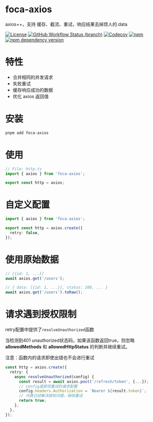 # foca-axios

axios++，支持 缓存、截流、重试，响应结果去掉烦人的.data

[![License](https://img.shields.io/github/license/foca-js/foca-axios)](https://github.com/foca-js/foca-axios/blob/master/LICENSE)
[![GitHub Workflow Status (branch)](https://img.shields.io/github/actions/workflow/status/foca-js/foca-axios/test.yml?branch=master&label=test&logo=vitest)](https://github.com/foca-js/foca-axios/actions)
[![Codecov](https://img.shields.io/codecov/c/github/foca-js/foca-axios)](https://codecov.io/gh/foca-js/foca-axios)
[![npm](https://img.shields.io/npm/v/foca-axios)](https://www.npmjs.com/package/foca-axios)
[![npm dependency version](https://img.shields.io/npm/dependency-version/foca-axios/axios)](https://github.com/axios/axios)

# 特性

- 合并相同的并发请求
- 失败重试
- 缓存响应成功的数据
- 优化 axios 返回值

# 安装

```bash
pnpm add foca-axios
```

# 使用

```typescript
// File: http.ts
import { axios } from 'foca-axios';

export const http = axios;
```

# 自定义配置

```typescript
import { axios } from 'foca-axios';

export const http = axios.create({
  retry: false,
});
```

# 使用原始数据

```typescript
// [{id: 1, ...}]
await axios.get('/users');

// { data: [{id: 1, ...}], status: 200, ... }
await axios.get('/users').toRaw();
```

# 请求遇到授权限制

retry配置中提供了`resolveUnauthorized`函数

当检测到401 unauthorized状态码，如果该函数返回true，则忽略 **allowedMethods** 和 **allowedHttpStatus** 的判断并继续重试。

注意：函数内的请求即使出错也不会进行重试

```typescript
const http = axios.create({
  retry: {
    async resolveUnauthorized(config) {
      const result = await axios.post('/refresh/token', {...});
      // config是即将重试的请求配置
      config.headers.Authorization = `Bearer ${result.token}`;
      // 代表已经解决授权问题，继续重试
      return true;
    },
  },
});
```
